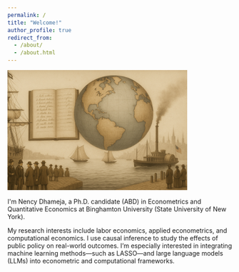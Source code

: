 ```yaml
---
permalink: /
title: "Welcome!"
author_profile: true
redirect_from: 
  - /about/
  - /about.html
---
```

<img src="/images/banner.png" alt="Profile Picture" width="80%">




I'm Nency Dhameja, a Ph.D. candidate (ABD) in Econometrics and Quantitative Economics at Binghamton University (State University of New York).

My research interests include labor economics, applied econometrics, and computational economics. I use causal inference to study the effects of public policy on real-world outcomes. I’m especially interested in integrating machine learning methods—such as LASSO—and large language models (LLMs) into econometric and computational frameworks.
